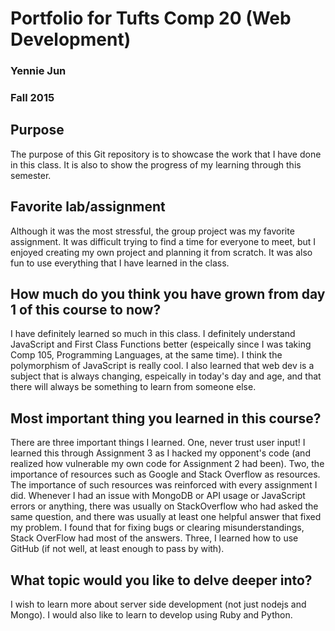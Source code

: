 # Portfolio for Tufts Comp 20 (Web Development)
### Yennie Jun
### Fall 2015 

## Purpose
The purpose of this Git repository is to showcase the work that I have done in this class. It is also to show the progress of my learning through this semester. 

## Favorite lab/assignment
Although it was the most stressful, the group project was my favorite assignment. It was difficult trying to find a time for everyone to meet, but I enjoyed creating my own project and planning it from scratch. It was also fun to use everything that I have learned in the class. 

## How much do you think you have grown from day 1 of this course to now?
I have definitely learned so much in this class. I definitely understand JavaScript and First Class Functions better (espeically since I was taking Comp 105, Programming Languages, at the same time). I think the polymorphism of JavaScript is really cool. I also learned that web dev is a subject that is always changing, espeically in today's day and age, and that there will always be something to learn from someone else. 

## Most important thing you learned in this course?
There are three important things I learned. One, never trust user input! I learned this through Assignment 3 as I hacked my opponent's code (and realized how vulnerable my own code for Assignment 2 had been). Two, the importance of resources such as Google and Stack Overflow as resources. The importance of such resources was reinforced with every assignment I did. Whenever I had an issue with MongoDB or API usage or JavaScript errors or anything, there was usually on StackOverflow who had asked the same question, and there was usually at least one helpful answer that fixed my problem. I found that for fixing bugs or clearing misunderstandings, Stack OverFlow had most of the answers. Three, I learned how to use GitHub (if not well, at least enough to pass by with). 

## What topic would you like to delve deeper into?
I wish to learn more about server side development (not just nodejs and Mongo). I would also like to learn to develop using Ruby and Python. 